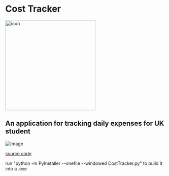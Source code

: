 # Cost Tracker
<img width="284" alt="icon" src="https://github.com/user-attachments/assets/a53c159e-9593-44e4-b605-d124575358cc" />

## An application for tracking daily expenses for UK student  

![image](https://github.com/user-attachments/assets/e874294a-d237-456b-9b87-09093320f63f)  


[source code](https://github.com/gggaiii/CostLog/blob/main/CostTracker.py)  

 run "python -m PyInstaller --onefile --windowed CostTracker.py" to build it into a .exe
